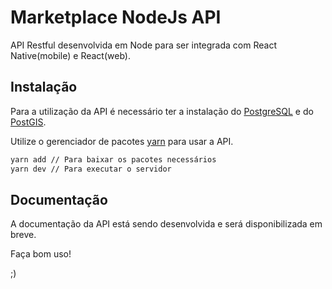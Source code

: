 # Marketplace NodeJs API

API Restful desenvolvida em Node para ser integrada com React Native(mobile) e React(web).

## Instalação

Para a utilização da API é necessário ter a instalação do [PostgreSQL](https://www.postgresql.org/) e do [PostGIS](https://postgis.net/).

Utilize o gerenciador de pacotes [yarn](https://yarnpkg.com/) para usar a API.

```bash
yarn add // Para baixar os pacotes necessários
yarn dev // Para executar o servidor
```

## Documentação

A documentação da API está sendo desenvolvida e será disponibilizada em breve.

Faça bom uso!

;)
